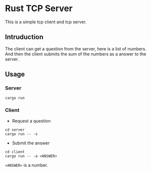 # Rust TCP Server
This is a simple tcp client and tcp server.

## Intruduction
The client can get a question from the server, here is a list of numbers.  
And then the client submits the sum of the numbers as a answer to the server.

## Usage
### Server
```
cargo run
```

### Client
- Request a question
```
cd server
cargo run -- -s
```

- Submit the answer
```
cd client
cargo run -- -a <ANSWER>
```
`<ANSWER>` is a number.